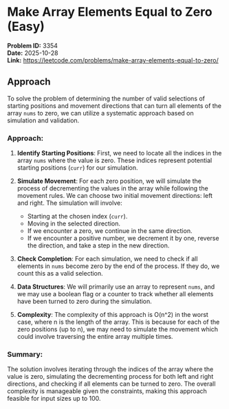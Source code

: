# Make Array Elements Equal to Zero (Easy)

**Problem ID:** 3354  
**Date:** 2025-10-28  
**Link:** https://leetcode.com/problems/make-array-elements-equal-to-zero/

## Approach

To solve the problem of determining the number of valid selections of starting positions and movement directions that can turn all elements of the array `nums` to zero, we can utilize a systematic approach based on simulation and validation.

### Approach:

1. **Identify Starting Positions**: First, we need to locate all the indices in the array `nums` where the value is zero. These indices represent potential starting positions (`curr`) for our simulation.

2. **Simulate Movement**: For each zero position, we will simulate the process of decrementing the values in the array while following the movement rules. We can choose two initial movement directions: left and right. The simulation will involve:
   - Starting at the chosen index (`curr`).
   - Moving in the selected direction.
   - If we encounter a zero, we continue in the same direction.
   - If we encounter a positive number, we decrement it by one, reverse the direction, and take a step in the new direction.

3. **Check Completion**: For each simulation, we need to check if all elements in `nums` become zero by the end of the process. If they do, we count this as a valid selection.

4. **Data Structures**: We will primarily use an array to represent `nums`, and we may use a boolean flag or a counter to track whether all elements have been turned to zero during the simulation.

5. **Complexity**: The complexity of this approach is O(n^2) in the worst case, where n is the length of the array. This is because for each of the zero positions (up to n), we may need to simulate the movement which could involve traversing the entire array multiple times.

### Summary:
The solution involves iterating through the indices of the array where the value is zero, simulating the decrementing process for both left and right directions, and checking if all elements can be turned to zero. The overall complexity is manageable given the constraints, making this approach feasible for input sizes up to 100.
